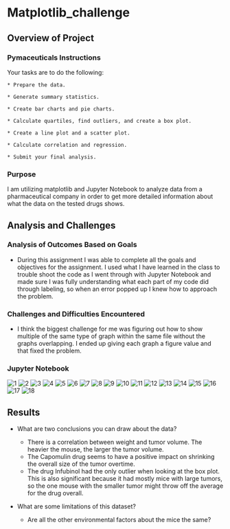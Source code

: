 # Matplotlib_challenge

## Overview of Project

### Pymaceuticals Instructions

Your tasks are to do the following:

    * Prepare the data.

    * Generate summary statistics.

    * Create bar charts and pie charts.

    * Calculate quartiles, find outliers, and create a box plot.

    * Create a line plot and a scatter plot.

    * Calculate correlation and regression. 

    * Submit your final analysis.

### Purpose

I am utilizing matplotlib and Jupyter Notebook to analyze data from a pharmaceutical company in order to get more detailed information about what the data on the tested drugs shows.

## Analysis and Challenges

### Analysis of Outcomes Based on Goals

* During this assignment I was able to complete all the goals and objectives for the assignment. I used what I have learned in the class to trouble shoot the code as I went through with Jupyter Notebook and made sure I was fully understanding what each part of my code did through labeling, so when an error popped up I knew how to approach the problem.

### Challenges and Difficulties Encountered

* I think the biggest challenge for me was figuring out how to show multiple of the same type of graph within the same file without the graphs overlapping. I ended up giving each graph a figure value and that fixed the problem. 

### Jupyter Notebook

![1](Instructions-2/Pymaceuticals/Images/1.png)
![2](Instructions-2/Pymaceuticals/Images/2.png)
![3](Instructions-2/Pymaceuticals/Images/3.png)
![4](Instructions-2/Pymaceuticals/Images/4.png)
![5](Instructions-2/Pymaceuticals/Images/5.png)
![6](Instructions-2/Pymaceuticals/Images/6.png)
![7](Instructions-2/Pymaceuticals/Images/7.png)
![8](Instructions-2/Pymaceuticals/Images/8.png)
![9](Instructions-2/Pymaceuticals/Images/9.png)
![10](Instructions-2/Pymaceuticals/Images/10.png)
![11](Instructions-2/Pymaceuticals/Images/11.png)
![12](Instructions-2/Pymaceuticals/Images/12.png)
![13](Instructions-2/Pymaceuticals/Images/13.png)
![14](Instructions-2/Pymaceuticals/Images/14.png)
![15](Instructions-2/Pymaceuticals/Images/15.png)
![16](Instructions-2/Pymaceuticals/Images/16.png)
![17](Instructions-2/Pymaceuticals/Images/17.png)
![18](Instructions-2/Pymaceuticals/Images/18.png)


## Results

* What are two conclusions you can draw about the data?

    * There is a correlation between weight and tumor volume. The heavier the mouse, the larger the tumor volume. 
    * The Capomulin drug seems to have a positive impact on shrinking the overall size of the tumor overtime.
    * The drug Infubinol had the only outlier when looking at the box plot. This is also significant because it had mostly mice with large tumors, so the one mouse with the smaller tumor might throw off the average for the drug overall.

* What are some limitations of this dataset?

    * Are all the other environmental factors about the mice the same?
